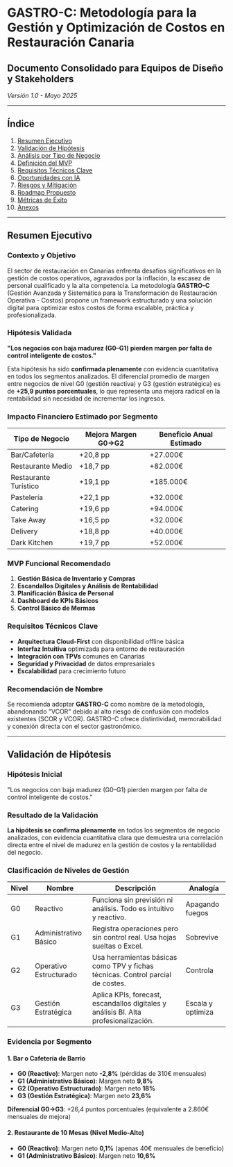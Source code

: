 # GASTRO-C: Metodología para la Gestión y Optimización de Costos en Restauración Canaria

## Documento Consolidado para Equipos de Diseño y Stakeholders

*Versión 1.0 - Mayo 2025*

---

## Índice

1. [Resumen Ejecutivo](#resumen-ejecutivo)
2. [Validación de Hipótesis](#validación-de-hipótesis)
3. [Análisis por Tipo de Negocio](#análisis-por-tipo-de-negocio)
4. [Definición del MVP](#definición-del-mvp)
5. [Requisitos Técnicos Clave](#requisitos-técnicos-clave)
6. [Oportunidades con IA](#oportunidades-con-ia)
7. [Riesgos y Mitigación](#riesgos-y-mitigación)
8. [Roadmap Propuesto](#roadmap-propuesto)
9. [Métricas de Éxito](#métricas-de-éxito)
10. [Anexos](#anexos)

---

## Resumen Ejecutivo

### Contexto y Objetivo

El sector de restauración en Canarias enfrenta desafíos significativos en la gestión de costos operativos, agravados por la inflación, la escasez de personal cualificado y la alta competencia. La metodología **GASTRO-C** (Gestión Avanzada y Sistemática para la Transformación de Restauración Operativa - Costos) propone un framework estructurado y una solución digital para optimizar estos costos de forma escalable, práctica y profesionalizada.

### Hipótesis Validada

**"Los negocios con baja madurez (G0–G1) pierden margen por falta de control inteligente de costos."**

Esta hipótesis ha sido **confirmada plenamente** con evidencia cuantitativa en todos los segmentos analizados. El diferencial promedio de margen entre negocios de nivel G0 (gestión reactiva) y G3 (gestión estratégica) es de **+25,9 puntos porcentuales**, lo que representa una mejora radical en la rentabilidad sin necesidad de incrementar los ingresos.

### Impacto Financiero Estimado por Segmento

| Tipo de Negocio | Mejora Margen G0→G2 | Beneficio Anual Estimado |
|-----------------|---------------------|--------------------------|
| Bar/Cafetería | +20,8 pp | +27.000€ |
| Restaurante Medio | +18,7 pp | +82.000€ |
| Restaurante Turístico | +19,1 pp | +185.000€ |
| Pastelería | +22,1 pp | +32.000€ |
| Catering | +19,6 pp | +94.000€ |
| Take Away | +16,5 pp | +32.000€ |
| Delivery | +18,8 pp | +40.000€ |
| Dark Kitchen | +19,7 pp | +52.000€ |

### MVP Funcional Recomendado

1. **Gestión Básica de Inventario y Compras**
2. **Escandallos Digitales y Análisis de Rentabilidad**
3. **Planificación Básica de Personal**
4. **Dashboard de KPIs Básicos**
5. **Control Básico de Mermas**

### Requisitos Técnicos Clave

- **Arquitectura Cloud-First** con disponibilidad offline básica
- **Interfaz Intuitiva** optimizada para entorno de restauración
- **Integración con TPVs** comunes en Canarias
- **Seguridad y Privacidad** de datos empresariales
- **Escalabilidad** para crecimiento futuro

### Recomendación de Nombre

Se recomienda adoptar **GASTRO-C** como nombre de la metodología, abandonando "VCOR" debido al alto riesgo de confusión con modelos existentes (SCOR y VCOR). GASTRO-C ofrece distintividad, memorabilidad y conexión directa con el sector gastronómico.

---

## Validación de Hipótesis

### Hipótesis Inicial
"Los negocios con baja madurez (G0–G1) pierden margen por falta de control inteligente de costos."

### Resultado de la Validación
**La hipótesis se confirma plenamente** en todos los segmentos de negocio analizados, con evidencia cuantitativa clara que demuestra una correlación directa entre el nivel de madurez en la gestión de costos y la rentabilidad del negocio.

### Clasificación de Niveles de Gestión

| Nivel | Nombre | Descripción | Analogía |
|-------|--------|-------------|----------|
| G0 | Reactivo | Funciona sin previsión ni análisis. Todo es intuitivo y reactivo. | Apagando fuegos |
| G1 | Administrativo Básico | Registra operaciones pero sin control real. Usa hojas sueltas o Excel. | Sobrevive |
| G2 | Operativo Estructurado | Usa herramientas básicas como TPV y fichas técnicas. Control parcial de costes. | Controla |
| G3 | Gestión Estratégica | Aplica KPIs, forecast, escandallos digitales y análisis BI. Alta profesionalización. | Escala y optimiza |

### Evidencia por Segmento

#### 1. Bar o Cafetería de Barrio
- **G0 (Reactivo)**: Margen neto **-2,8%** (pérdidas de 310€ mensuales)
- **G1 (Administrativo Básico)**: Margen neto **9,8%** 
- **G2 (Operativo Estructurado)**: Margen neto **18%**
- **G3 (Gestión Estratégica)**: Margen neto **23,6%**

**Diferencial G0→G3**: +26,4 puntos porcentuales (equivalente a 2.860€ mensuales de mejora)

#### 2. Restaurante de 10 Mesas (Nivel Medio-Alto)
- **G0 (Reactivo)**: Margen neto **0,1%** (apenas 40€ mensuales de beneficio)
- **G1 (Administrativo Básico)**: Margen neto **10,6%**
